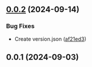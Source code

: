 ## [0.0.2](https://github.com/ammounce/itemattribute/compare/v0.0.1...v0.0.2) (2024-09-14)


### Bug Fixes

* Create version.json ([af21ed3](https://github.com/ammounce/itemattribute/commit/af21ed3946ba275faf9a9c87b26e6c5aa9586281))



## 0.0.1 (2024-09-03)



